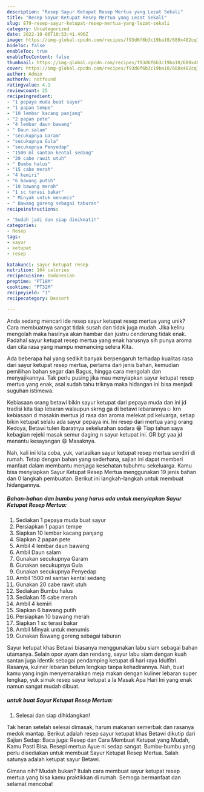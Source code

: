 ```yaml
---
description: "Resep Sayur Ketupat Resep Mertua yang Lezat Sekali"
title: "Resep Sayur Ketupat Resep Mertua yang Lezat Sekali"
slug: 879-resep-sayur-ketupat-resep-mertua-yang-lezat-sekali
category: Uncategorized
date: 2022-10-06T10:53:41.496Z
image: https://img-global.cpcdn.com/recipes/f93d6f6b3c19ba10/680x482cq70/sayur-ketupat-resep-mertua-foto-resep-utama.jpg
hideToc: false
enableToc: true
enableTocContent: false
thumbnail: https://img-global.cpcdn.com/recipes/f93d6f6b3c19ba10/680x482cq70/sayur-ketupat-resep-mertua-foto-resep-utama.jpg
cover: https://img-global.cpcdn.com/recipes/f93d6f6b3c19ba10/680x482cq70/sayur-ketupat-resep-mertua-foto-resep-utama.jpg
author: Admin
authorAv: notfound
ratingvalue: 4.1
reviewcount: 25
recipeingredient:
- "1 pepaya muda buat sayur"
- "1 papan tempe"
- "10 lembar kacang panjang"
- "2 papan pete"
- "4 lembar daun bawang"
- " Daun salam"
- "secukupnya Garam"
- "secukupnya Gula"
- "secukupnya Penyedap"
- "1500 ml santan kental sedang"
- "20 cabe rawit utuh"
- " Bumbu halus"
- "15 cabe merah"
- "4 kemiri"
- "6 bawang putih"
- "10 bawang merah"
- "1 sc terasi bakar"
- " Minyak untuk menumis"
- " Bawang goreng sebagai taburan"
recipeinstructions:

- "Sudah jadi dan siap dinikmati!"
categories:
- Resep
tags:
- sayur
- ketupat
- resep

katakunci: sayur ketupat resep 
nutrition: 164 calories
recipecuisine: Indonesian
preptime: "PT18M"
cooktime: "PT32M"
recipeyield: "1"
recipecategory: Dessert

---
```





Anda sedang mencari ide resep sayur ketupat resep mertua yang unik? Cara membuatnya sangat tidak susah dan tidak juga mudah. Jika keliru mengolah maka hasilnya akan hambar dan justru cenderung tidak enak. Padahal sayur ketupat resep mertua yang enak harusnya sih punya aroma dan cita rasa yang mampu memancing selera Kita.





Ada beberapa hal yang sedikit banyak berpengaruh terhadap kualitas rasa dari sayur ketupat resep mertua, pertama dari jenis bahan, kemudian pemilihan bahan segar dan Bagus, hingga cara mengolah dan menyajikannya. Tak perlu pusing jika mau menyiapkan sayur ketupat resep mertua yang enak,      asal sudah tahu triknya maka hidangan ini bisa menjadi suguhan istimewa.














Kebiasaan orang betawi bikin sayur ketupat dari pepaya muda dan ini jd tradisi kita tiap lebaran walaupun skrng ga di betawi lebarannya☺ krn kebiasaan d masakin mertua jd rasa dan aroma melekat pd keluarga, setiap bikin ketupat selalu ada sayur pepaya ini. Ini resep dari mertua yang orang Kedoya, Betawi tulen ibaratnya sekelurahan sodara 😁 Tiap tahun saya kebagian rejeki masak semur daging n sayur ketupat ini. GR bgt yaa jd menantu kesayangan 😄 Masaknya.






Nah, kali ini kita coba, yuk, variasikan sayur ketupat resep mertua sendiri di rumah. Tetap dengan bahan yang sederhana, sajian ini dapat memberi manfaat dalam membantu menjaga kesehatan tubuhmu sekeluarga. Kamu bisa menyiapkan Sayur Ketupat Resep Mertua menggunakan 19 jenis bahan dan 0 langkah pembuatan. Berikut ini langkah-langkah untuk membuat hidangannya.

<!--inarticleads1-->

##### Bahan-bahan dan bumbu yang harus ada untuk menyiapkan Sayur Ketupat Resep Mertua:

1. Sediakan 1 pepaya muda buat sayur
1. Persiapkan 1 papan tempe
1. Siapkan 10 lembar kacang panjang
1. Siapkan 2 papan pete
1. Ambil 4 lembar daun bawang
1. Ambil  Daun salam
1. Gunakan secukupnya Garam
1. Gunakan secukupnya Gula
1. Gunakan secukupnya Penyedap
1. Ambil 1500 ml santan kental sedang
1. Gunakan 20 cabe rawit utuh
1. Sediakan  Bumbu halus
1. Sediakan 15 cabe merah
1. Ambil 4 kemiri
1. Siapkan 6 bawang putih
1. Persiapkan 10 bawang merah
1. Siapkan 1 sc terasi bakar
1. Ambil  Minyak untuk menumis
1. Gunakan  Bawang goreng sebagai taburan


Sayur ketupat khas Betawi biasanya menggunakan labu siam sebagai bahan utamanya. Selain opor ayam dan rendang, sayur labu siam dengan kuah santan juga identik sebagai pendamping ketupat di hari raya Idulfitri. Rasanya, kuliner lebaran belum lengkap tanpa kehadirannya. Nah, buat kamu yang ingin menyemarakkan meja makan dengan kuliner lebaran super lengkap, yuk simak resep sayur ketupat a la Masak Apa Hari Ini yang enak namun sangat mudah dibuat. 

<!--inarticleads2-->

#####  untuk buat Sayur Ketupat Resep Mertua:


1. Selesai dan siap dihidangkan!

Tak heran setelah selesai dimasak, harum makanan semerbak dan rasanya medok mantap. Berikut adalah resep sayur ketupat khas Betawi dikutip dari Sajian Sedap: Baca juga: Resep dan Cara Membuat Ketupat yang Mudah, Kamu Pasti Bisa. Resepi mertua Ayue ni sedap sangat. Bumbu-bumbu yang perlu disediakan untuk membuat Sayur Ketupat Resep Mertua. Salah satunya adalah ketupat sayur Betawi. 

Gimana nih? Mudah bukan? Itulah cara membuat sayur ketupat resep mertua yang bisa kamu praktikkan di rumah. Semoga bermanfaat dan selamat mencoba!
